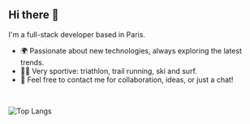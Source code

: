 ## Hi there 👋

I'm a full-stack developer based in Paris. 

- 🌍 Passionate about new technologies, always exploring the latest trends.
- 🏃‍♂️ Very sportive: triathlon, trail running, ski and surf.
- 💌 Feel free to contact me for collaboration, ideas, or just a chat!

<br/>

![Top Langs](https://github-readme-stats.vercel.app/api/top-langs/?username=romainchanteloup&layout=compact&theme=transparent)
